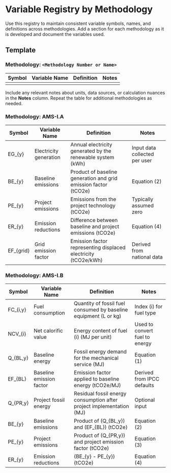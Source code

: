 # Variable Registry by Methodology

Use this registry to maintain consistent variable symbols, names, and definitions across methodologies. Add a section for each methodology as it is developed and document the variables used.

## Template

### Methodology: `<Methodology Number or Name>`

| Symbol | Variable Name | Definition | Notes |
|--------|---------------|------------|-------|
|        |               |            |       |

Include any relevant notes about units, data sources, or calculation nuances in the **Notes** column. Repeat the table for additional methodologies as needed.

### Methodology: AMS-I.A

| Symbol | Variable Name | Definition | Notes |
|--------|---------------|------------|-------|
| EG_{y} | Electricity generation | Annual electricity generated by the renewable system (kWh) | Input data collected per user |
| BE_{y} | Baseline emissions | Product of baseline generation and grid emission factor (tCO2e) | Equation (2) |
| PE_{y} | Project emissions | Emissions from the project technology (tCO2e) | Typically assumed zero |
| ER_{y} | Emission reductions | Difference between baseline and project emissions (tCO2e) | Equation (4) |
| EF_{grid} | Grid emission factor | Emission factor representing displaced electricity (tCO2e/kWh) | Derived from national data |

### Methodology: AMS-I.B

| Symbol | Variable Name | Definition | Notes |
|--------|---------------|------------|-------|
| FC_{i,y} | Fuel consumption | Quantity of fossil fuel consumed by baseline equipment (L or kg) | Index \(i\) for fuel type |
| NCV_{i} | Net calorific value | Energy content of fuel \(i\) (MJ per unit) | Used to convert fuel to energy |
| Q_{BL,y} | Baseline energy | Fossil energy demand for the mechanical service (MJ) | Equation (1) |
| EF_{BL} | Baseline emission factor | Emission factor applied to baseline energy (tCO2e/MJ) | Derived from IPCC defaults |
| Q_{PR,y} | Project fossil energy | Residual fossil energy consumption after project implementation (MJ) | Optional input |
| BE_{y} | Baseline emissions | Product of \(Q_{BL,y}\) and \(EF_{BL}\) (tCO2e) | Equation (2) |
| PE_{y} | Project emissions | Product of \(Q_{PR,y}\) and project emission factor (tCO2e) | Equation (3) |
| ER_{y} | Emission reductions | \(BE_{y} - PE_{y}\) (tCO2e) | Equation (4) |
